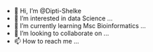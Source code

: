 - 👋 Hi, I’m @Dipti-Shelke
- 👀 I’m interested in data Science  ...
- 🌱 I’m currently learning Msc Bioinformatics ...
- 💞️ I’m looking to collaborate on ...
- 📫 How to reach me ...

<!---
Dipti-Shelke/Dipti-Shelke is a ✨ special ✨ repository because its `README.md` (this file) appears on your GitHub profile.
You can click the Preview link to take a look at your changes.
--->

